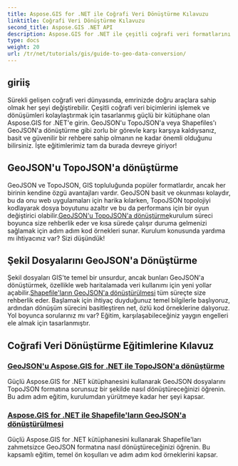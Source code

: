 ```yaml
---
title: Aspose.GIS for .NET ile Coğrafi Veri Dönüştürme Kılavuzu
linktitle: Coğrafi Veri Dönüştürme Kılavuzu
second_title: Aspose.GIS .NET API
description: Aspose.GIS for .NET ile çeşitli coğrafi veri formatlarını zahmetsizce dönüştürün. GeoJSON, TopoJSON ve Shapefiles hakkındaki eğitimlerimizi keşfedin.
type: docs
weight: 20
url: /tr/net/tutorials/gis/guide-to-geo-data-conversion/
---
```

## giriiş

Sürekli gelişen coğrafi veri dünyasında, emrinizde doğru araçlara sahip olmak her şeyi değiştirebilir. Çeşitli coğrafi veri biçimlerini işlemek ve dönüşümleri kolaylaştırmak için tasarlanmış güçlü bir kütüphane olan Aspose.GIS for .NET'e girin. GeoJSON'u TopoJSON'a veya Shapefiles'ı GeoJSON'a dönüştürme gibi zorlu bir görevle karşı karşıya kaldıysanız, basit ve güvenilir bir rehbere sahip olmanın ne kadar önemli olduğunu bilirsiniz. İşte eğitimlerimiz tam da burada devreye giriyor!

## GeoJSON'u TopoJSON'a dönüştürme

 GeoJSON ve TopoJSON, GIS topluluğunda popüler formatlardır, ancak her birinin kendine özgü avantajları vardır. GeoJSON basit ve okunması kolaydır, bu da onu web uygulamaları için harika kılarken, TopoJSON topolojiyi kodlayarak dosya boyutunu azaltır ve bu da performans için bir oyun değiştirici olabilir.[GeoJSON'u TopoJSON'a dönüştürme](./converting-geojson-to-topojson/)kurulum süreci boyunca size rehberlik eder ve kısa sürede çalışır duruma gelmenizi sağlamak için adım adım kod örnekleri sunar. Kurulum konusunda yardıma mı ihtiyacınız var? Sizi düşündük!

## Şekil Dosyalarını GeoJSON'a Dönüştürme

 Şekil dosyaları GIS'te temel bir unsurdur, ancak bunları GeoJSON'a dönüştürmek, özellikle web haritalamada veri kullanımı için yeni yollar açabilir.[Shapefile'ların GeoJSON'a dönüştürülmesi](./converting-shapefile-to-geojson/) tüm süreçte size rehberlik eder. Başlamak için ihtiyaç duyduğunuz temel bilgilerle başlıyoruz, ardından dönüşüm sürecini basitleştiren net, özlü kod örneklerine dalıyoruz. Yol boyunca sorularınız mı var? Eğitim, karşılaşabileceğiniz yaygın engelleri ele almak için tasarlanmıştır.

## Coğrafi Veri Dönüştürme Eğitimlerine Kılavuz
### [GeoJSON'u Aspose.GIS for .NET ile TopoJSON'a dönüştürme](./converting-geojson-to-topojson/)
Güçlü Aspose.GIS for .NET kütüphanesini kullanarak GeoJSON dosyalarını TopoJSON formatına sorunsuz bir şekilde nasıl dönüştüreceğinizi öğrenin. Bu adım adım eğitim, kurulumdan yürütmeye kadar her şeyi kapsar.
### [Aspose.GIS for .NET ile Shapefile'ların GeoJSON'a dönüştürülmesi](./converting-shapefile-to-geojson/)
Güçlü Aspose.GIS for .NET kütüphanesini kullanarak Shapefile'ları zahmetsizce GeoJSON formatına nasıl dönüştüreceğinizi öğrenin. Bu kapsamlı eğitim, temel ön koşulları ve adım adım kod örneklerini kapsar.